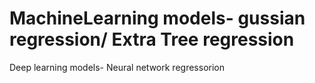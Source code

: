 # MachineLearning models- gussian regression/ Extra Tree regression
Deep learning models- Neural network regressorion
